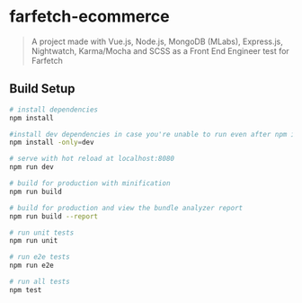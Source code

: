 # farfetch-ecommerce

> A project made with Vue.js, Node.js, MongoDB (MLabs), Express.js, Nightwatch, Karma/Mocha and SCSS as a Front End Engineer test for Farfetch

## Build Setup

``` bash
# install dependencies
npm install

#install dev dependencies in case you're unable to run even after npm install
npm install -only=dev

# serve with hot reload at localhost:8080
npm run dev

# build for production with minification
npm run build

# build for production and view the bundle analyzer report
npm run build --report

# run unit tests
npm run unit

# run e2e tests
npm run e2e

# run all tests
npm test
```
